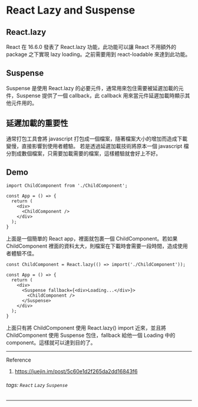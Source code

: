 React Lazy and Suspense
===

## React.lazy
React 在 16.6.0 發表了 React.lazy 功能，此功能可以讓 React 不用額外的 package 之下實現 lazy loading。之前需要用到 react-loadable 來達到此功能。

## Suspense
Suspense 是使用 React.lazy 的必要元件，通常用來包住需要被延遲加載的元件，Suspense 提供了一個 callback，此 callback 用來當元件延遲加載時顯示其他元件用的。

## 延遲加載的重要性
通常打包工具會將 javascript 打包成一個檔案，隨著檔案大小的增加而造成下載變慢，直接影響到使用者體驗。
若是透過延遲加載技術將原本一個 javascript 檔分割成數個檔案，只需要加載需要的檔案，這樣體驗就會好上不好。

## Demo
```
import ChildComponent from './ChildComponent';

const App = () => {
  return (
    <div>
      <ChildComponent />
    </div>
  );
}
```
上面是一個簡單的 React app，裡面就包裹一個 ChildComponent。若如果 ChildComponent 裡面的資料太大，則檔案在下載時會需要一段時間，造成使用者體驗不佳。
```
const ChildComponent = React.lazy(() => import('./ChildComponent'));

const App = () => {
  return (
    <div>
      <Suspense fallback={<div>Loading...</div>}>
        <ChildComponent />
      </Suspense>
    </div>
  );
}
```
上面只有將 ChildComponent 使用 React.lazy() import 近來，並且將 ChildComponent 使用 Suspense 包住，fallback 給他一個 Loading 中的 component。這樣就可以達到目的了。

---

Reference
1. https://juejin.im/post/5c60e1d2f265da2dd16843f6

###### tags: `React` `Lazy` `Suspense`
---